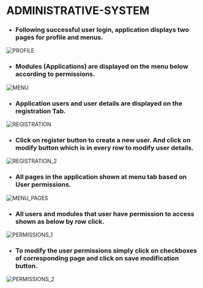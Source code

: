 # ADMINISTRATIVE-SYSTEM

+ ### Following successful user login, application displays two pages for profile and menus.
![PROFILE](https://github.com/NagendraVangara/ADMINISTRATIVE-SYSTEM/assets/145798696/b7aa436b-8427-4803-8f4b-a9f87945c30d)

+ ### Modules (Applications) are displayed on the menu below according to permissions.
![MENU](https://github.com/NagendraVangara/ADMINISTRATIVE-SYSTEM/assets/145798696/d8713ab5-0fb5-40a6-8a39-1c8fae420850)

+ ### Application users and user details are displayed on the registration Tab.
![REGISTRATION](https://github.com/NagendraVangara/ADMINISTRATIVE-SYSTEM/assets/145798696/a63e9608-bfc3-496a-9bbd-e269c414bfc7)

+ ### Click on register button to create a new user. And click on modify button which is in every row to modify user details.
![REGISTRATION_2](https://github.com/NagendraVangara/ADMINISTRATIVE-SYSTEM/assets/145798696/a750f34a-4512-4836-9c9c-d219970da96c)

+ ### All pages in the application shown at menu tab based on User permissions.
![MENU_PAGES](https://github.com/NagendraVangara/ADMINISTRATIVE-SYSTEM/assets/145798696/c1bd4303-2092-45f5-85ce-32261951c6c0)

+ ### All users and modules that user have permission to access shown as below by row click.   
![PERMISSIONS_1](https://github.com/NagendraVangara/ADMINISTRATIVE-SYSTEM/assets/145798696/36e6fc9a-8612-408c-b19e-14a2058e5d42)

+ ### To modify the user permissions simply click on checkboxes of corresponding page and click on save modification button.
![PERMISSIONS_2](https://github.com/NagendraVangara/ADMINISTRATIVE-SYSTEM/assets/145798696/46750379-9296-4d13-9bed-da9d82515cdc)

